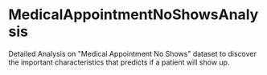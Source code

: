 # MedicalAppointmentNoShowsAnalysis
Detailed Analysis on "Medical Appointment No Shows" dataset to discover the important characteristics that predicts if a patient will show up.  
